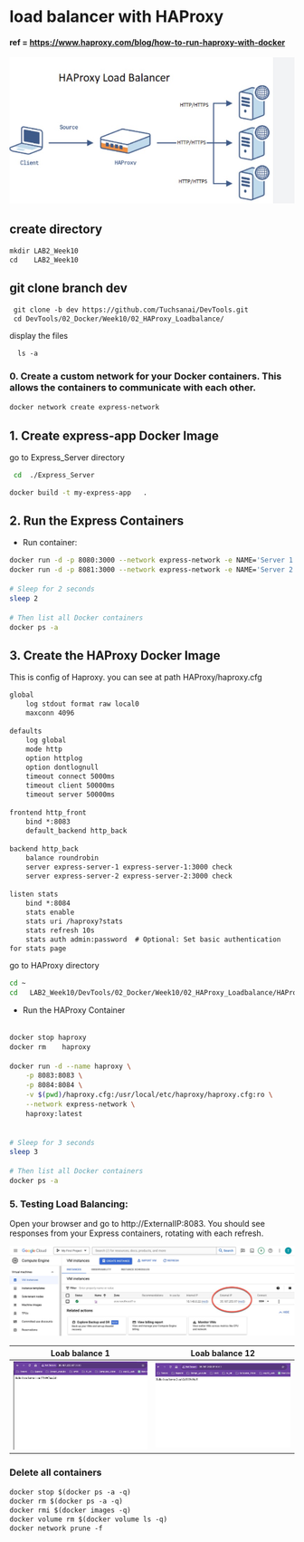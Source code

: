 # load balancer with HAProxy

####  ref = https://www.haproxy.com/blog/how-to-run-haproxy-with-docker

![HA proxy](./images/0.jpg)


## create directory

   
    mkdir LAB2_Week10
    cd    LAB2_Week10
    

## git clone branch dev
    
    
   ```
    git clone -b dev https://github.com/Tuchsanai/DevTools.git
    cd DevTools/02_Docker/Week10/02_HAProxy_Loadbalance/
   ```
   
   
  display the files
  
  ```
    ls -a
  ``` 

### 0. Create a custom network for your Docker containers. This allows the containers to communicate with each other.

```bash
docker network create express-network
```


## 1. Create express-app Docker Image

go to Express_Server directory

```bash
 cd  ./Express_Server
``` 

```bash
docker build -t my-express-app   . 
```


## 2. Run the Express Containers



- Run  container:

```bash
docker run -d -p 8080:3000 --network express-network -e NAME='Server 1' --name express-server-1 my-express-app
docker run -d -p 8081:3000 --network express-network -e NAME='Server 2' --name express-server-2 my-express-app

# Sleep for 2 seconds
sleep 2

# Then list all Docker containers
docker ps -a

```

## 3. Create the HAProxy Docker Image


This is config of Haproxy. you can see at path HAProxy/haproxy.cfg

```
global
    log stdout format raw local0
    maxconn 4096

defaults
    log global
    mode http
    option httplog
    option dontlognull
    timeout connect 5000ms
    timeout client 50000ms
    timeout server 50000ms

frontend http_front
    bind *:8083
    default_backend http_back

backend http_back
    balance roundrobin
    server express-server-1 express-server-1:3000 check
    server express-server-2 express-server-2:3000 check

listen stats
    bind *:8084
    stats enable
    stats uri /haproxy?stats
    stats refresh 10s
    stats auth admin:password  # Optional: Set basic authentication for stats page

```


go to HAProxy directory

```bash
cd ~
cd   LAB2_Week10/DevTools/02_Docker/Week10/02_HAProxy_Loadbalance/HAProxy/
```

- Run the HAProxy Container



```bash

docker stop haproxy
docker rm    haproxy 

docker run -d --name haproxy \
    -p 8083:8083 \
    -p 8084:8084 \
    -v $(pwd)/haproxy.cfg:/usr/local/etc/haproxy/haproxy.cfg:ro \
    --network express-network \
    haproxy:latest


# Sleep for 3 seconds
sleep 3

# Then list all Docker containers
docker ps -a


```





### 5. Testing Load Balancing:

Open your browser and go to http://ExternalIP:8083. You should see responses from your Express containers, rotating with each refresh.

![myip](./images/ip0.jpg)   



| Loab balance 1 | Loab balance 12|
|----------|----------|
|   ![Page1](./images/1.jpg)       |    ![Page1](./images/2.jpg)      |



### Delete all containers

```
docker stop $(docker ps -a -q)  
docker rm $(docker ps -a -q) 
docker rmi $(docker images -q) 
docker volume rm $(docker volume ls -q)  
docker network prune -f
```
